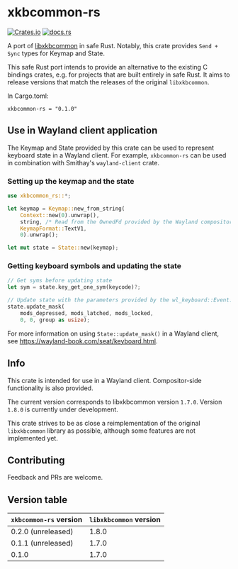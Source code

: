 # xkbcommon-rs

[![Crates.io](https://img.shields.io/crates/v/xkbcommon-rs.svg)](https://crates.io/crates/xkbcommon-rs)
[![docs.rs](https://img.shields.io/docsrs/xkbcommon-rs/latest)](https://docs.rs/xkbcommon-rs/latest/xkbcommon_rs/)

A port of [libxkbcommon](https://github.com/xkbcommon/libxkbcommon) in safe Rust. Notably, this crate provides `Send + Sync` types for Keymap and State.

This safe Rust port intends to provide an alternative to the existing C bindings crates, e.g. for projects that are built entirely in safe Rust. It aims to release versions that match the releases of the original `libxkbcommon`.

In Cargo.toml:
```
xkbcommon-rs = "0.1.0"
```
 
 ## Use in Wayland client application

The Keymap and State provided by this crate can be used to represent keyboard state in a Wayland client. For example, `xkbcommon-rs` can be used in combination with Smithay's `wayland-client` crate.

 ### Setting up the keymap and the state
 ```rust
 use xkbcommon_rs::*;

 let keymap = Keymap::new_from_string(
     Context::new(0).unwrap(),
     string, /* Read from the OwnedFd provided by the Wayland compositor */
     KeymapFormat::TextV1,
     0).unwrap();

 let mut state = State::new(keymap);

 ```

 ### Getting keyboard symbols and updating the state


 ```rust
 // Get syms before updating state
 let sym = state.key_get_one_sym(keycode)?;

 // Update state with the parameters provided by the wl_keyboard::Event::Modifiers{..} event
 state.update_mask(
     mods_depressed, mods_latched, mods_locked,
     0, 0, group as usize);
 ```

 For more information on using `State::update_mask()` in a Wayland client, see <https://wayland-book.com/seat/keyboard.html>.

## Info

This crate is intended for use in a Wayland client. Compositor-side functionality is also provided. 

The current version corresponds to libxkbcommon version `1.7.0`. Version `1.8.0` is currently under development.

 This crate strives to be as close a reimplementation of the original `libxkbcommon` library as possible, although some features are not implemented yet.

## Contributing

Feedback and PRs are welcome.

 ## Version table
| `xkbcommon-rs` version | `libxkbcommon` version |
|------------------------|------------------------|
| 0.2.0 (unreleased)     | 1.8.0                  |
| 0.1.1 (unreleased)     | 1.7.0                  |
| 0.1.0                  | 1.7.0                  |
